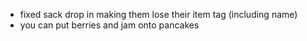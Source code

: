 - fixed sack drop in making them lose their item tag (including name)
- you can put berries and jam onto pancakes
